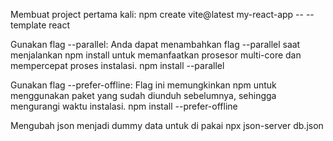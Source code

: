 Membuat project pertama kali:
    npm create vite@latest my-react-app -- --template react

Gunakan flag --parallel: Anda dapat menambahkan flag --parallel saat menjalankan npm install untuk memanfaatkan prosesor multi-core dan mempercepat proses instalasi.
    npm install --parallel

Gunakan flag --prefer-offline: Flag ini memungkinkan npm untuk menggunakan paket yang sudah diunduh sebelumnya, sehingga mengurangi waktu instalasi.
    npm install --prefer-offline


Mengubah json menjadi dummy data untuk di pakai
    npx json-server db.json